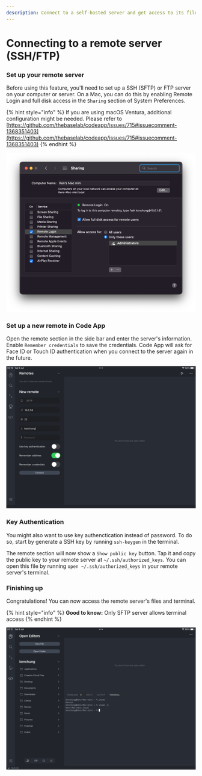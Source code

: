 ```yaml
---
description: Connect to a self-hosted server and get access to its files and terminal.
---
```


# Connecting to a remote server (SSH/FTP)

### Set up your remote server

Before using this feature, you'll need to set up a SSH (SFTP) or FTP server on your computer or server. On a Mac, you can do this by enabling Remote Login and full disk access in the `Sharing` section of System Preferences.

{% hint style="info" %}
If you are using macOS Ventura, additional configuration might be needed. Please refer to [https://github.com/thebaselab/codeapp/issues/715#issuecomment-1368351403](https://github.com/thebaselab/codeapp/issues/715#issuecomment-1368351403)
{% endhint %}

![Enabling SSH server on a Mac](<../.gitbook/assets/image (6).png>)

### Set up a new remote in Code App

Open the remote section in the side bar and enter the server's information. Enable `Remember credentials` to save the credentials. Code App will ask for Face ID or Touch ID authentication when you connect to the server again in the future.

![Setting up a new remote](<../.gitbook/assets/image (2).png>)

### Key Authentication

You might also want to use key authenctication instead of password. To do so, start by generate a SSH key by running `ssh-keygen` in the terminal.

The remote section will now show a `Show public key` button. Tap it and copy the public key to your remote server at `~/.ssh/authorized_keys`. You can open this file by running `open ~/.ssh/authorized_keys` in your remote server's terminal.

### Finishing up

Congratulations! You can now access the remote server's files and terminal.

{% hint style="info" %}
**Good to know:** Only SFTP server allows terminal access
{% endhint %}

![](../.gitbook/assets/image.png)

